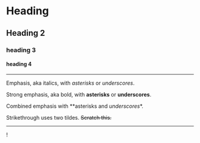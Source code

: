 # Heading

## Heading 2

### heading 3

#### heading 4

---

Emphasis, aka italics, with _asterisks_ or _underscores_.

Strong emphasis, aka bold, with **asterisks** or **underscores**.

Combined emphasis with **asterisks and _underscores_*.

Strikethrough uses two tildes.  ~~Scratch this.~~

---

!